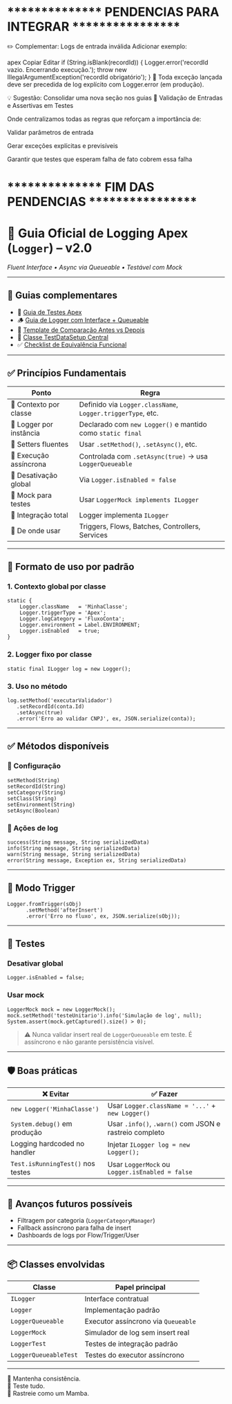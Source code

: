 # ************** PENDENCIAS PARA INTEGRAR ****************

✏️ Complementar: Logs de entrada inválida
Adicionar exemplo:

apex
Copiar
Editar
if (String.isBlank(recordId)) {
    Logger.error('recordId vazio. Encerrando execução.');
    throw new IllegalArgumentException('recordId obrigatório');
}
🧠 Toda exceção lançada deve ser precedida de log explícito com Logger.error (em produção).

💡 Sugestão: Consolidar uma nova seção nos guias
📂 Validação de Entradas e Assertivas em Testes

Onde centralizamos todas as regras que reforçam a importância de:

Validar parâmetros de entrada

Gerar exceções explícitas e previsíveis

Garantir que testes que esperam falha de fato cobrem essa falha

# ************** FIM DAS PENDENCIAS ****************

# 🧱 Guia Oficial de Logging Apex (`Logger`) – v2.0  
_Fluent Interface • Async via Queueable • Testável com Mock_

---

## 📎 Guias complementares

- 🧪 [Guia de Testes Apex](https://bit.ly/GuiaTestsApex)
- 🪵 [Guia de Logger com Interface + Queueable](https://bit.ly/GuiaLoggerApex)
- 🔁 [Template de Comparação Antes vs Depois](https://bit.ly/ComparacaoApex)
- 🧱 [Classe TestDataSetup Central](https://bit.ly/TestDataSetup)
- ✅ [Checklist de Equivalência Funcional](https://bit.ly/ConfirmacaoApex)

---

## ✅ Princípios Fundamentais

| Ponto                     | Regra                                                                 |
|---------------------------|-----------------------------------------------------------------------|
| 🔁 Contexto por classe    | Definido via `Logger.className`, `Logger.triggerType`, etc.          |
| 🧠 Logger por instância   | Declarado com `new Logger()` e mantido como `static final`            |
| 🔧 Setters fluentes       | Usar `.setMethod()`, `.setAsync()`, etc.                              |
| 🔄 Execução assíncrona    | Controlada com `.setAsync(true)` → usa `LoggerQueueable`              |
| 🔕 Desativação global     | Via `Logger.isEnabled = false`                                        |
| 🧪 Mock para testes       | Usar `LoggerMock implements ILogger`                                  |
| 🧱 Integração total       | Logger implementa `ILogger`                                           |
| 🧩 De onde usar           | Triggers, Flows, Batches, Controllers, Services                       |

---

## 📐 Formato de uso por padrão

### 1. Contexto global por classe

```apex
static {
    Logger.className   = 'MinhaClasse';
    Logger.triggerType = 'Apex';
    Logger.logCategory = 'FluxoConta';
    Logger.environment = Label.ENVIRONMENT;
    Logger.isEnabled   = true;
}
```

### 2. Logger fixo por classe

```apex
static final ILogger log = new Logger();
```

### 3. Uso no método

```apex
log.setMethod('executarValidador')
   .setRecordId(conta.Id)
   .setAsync(true)
   .error('Erro ao validar CNPJ', ex, JSON.serialize(conta));
```

---

## ✅ Métodos disponíveis

### 🔧 Configuração

```apex
setMethod(String)
setRecordId(String)
setCategory(String)
setClass(String)
setEnvironment(String)
setAsync(Boolean)
```

### 📝 Ações de log

```apex
success(String message, String serializedData)
info(String message, String serializedData)
warn(String message, String serializedData)
error(String message, Exception ex, String serializedData)
```

---

## 🧩 Modo Trigger

```apex
Logger.fromTrigger(sObj)
      .setMethod('afterInsert')
      .error('Erro no fluxo', ex, JSON.serialize(sObj));
```

---

## 🧪 Testes

### Desativar global

```apex
Logger.isEnabled = false;
```

### Usar mock

```apex
LoggerMock mock = new LoggerMock();
mock.setMethod('testeUnitario').info('Simulação de log', null);
System.assert(mock.getCaptured().size() > 0);
```

> ⚠️ Nunca validar insert real de `LoggerQueueable` em teste. É assíncrono e não garante persistência visível.

---

## 🛡️ Boas práticas

| ❌ Evitar                          | ✅ Fazer                                               |
|-----------------------------------|--------------------------------------------------------|
| `new Logger('MinhaClasse')`       | Usar `Logger.className = '...'` + `new Logger()`       |
| `System.debug()` em produção      | Usar `.info()`, `.warn()` com JSON e rastreio completo |
| Logging hardcoded no handler      | Injetar `ILogger log = new Logger();`                  |
| `Test.isRunningTest()` nos testes | Usar `LoggerMock` ou `Logger.isEnabled = false`        |

---

## 🧠 Avanços futuros possíveis

- Filtragem por categoria (`LoggerCategoryManager`)
- Fallback assíncrono para falha de insert
- Dashboards de logs por Flow/Trigger/User

---

## 📦 Classes envolvidas

| Classe                | Papel principal                                 |
|-----------------------|-------------------------------------------------|
| `ILogger`             | Interface contratual                            |
| `Logger`              | Implementação padrão                            |
| `LoggerQueueable`     | Executor assíncrono via `Queueable`             |
| `LoggerMock`          | Simulador de log sem insert real                |
| `LoggerTest`          | Testes de integração padrão                     |
| `LoggerQueueableTest` | Testes do executor assíncrono                   |

---

🧠 Mantenha consistência.  
🧪 Teste tudo.  
🐍 Rastreie como um Mamba.
